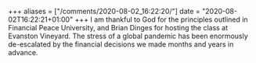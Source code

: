 +++
aliases = ["/comments/2020-08-02_16:22:20/"]
date = "2020-08-02T16:22:21+01:00"
+++
I am thankful to God for the principles outlined in Financial Peace University, and Brian Dinges for hosting the class at Evanston Vineyard. The stress of a global pandemic has been enormously de-escalated by the financial decisions we made months and years in advance.
